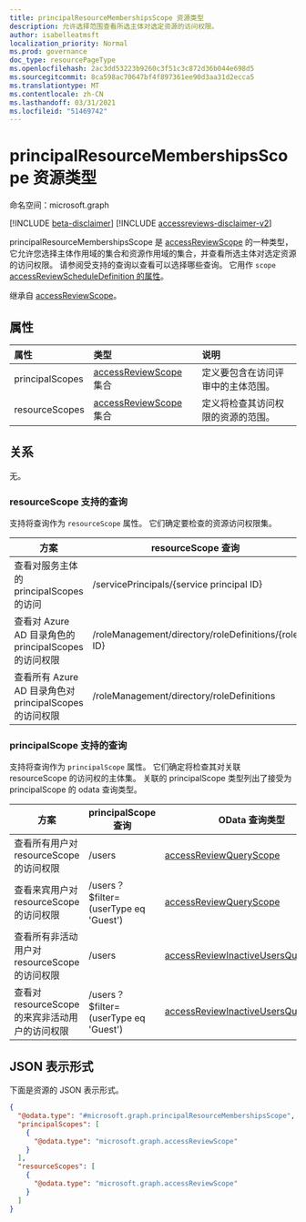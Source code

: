 ```yaml
---
title: principalResourceMembershipsScope 资源类型
description: 允许选择范围查看所选主体对选定资源的访问权限。
author: isabelleatmsft
localization_priority: Normal
ms.prod: governance
doc_type: resourcePageType
ms.openlocfilehash: 2ac3dd53223b9260c3f51c3c872d36b044e698d5
ms.sourcegitcommit: 8ca598ac70647bf4f897361ee90d3aa31d2ecca5
ms.translationtype: MT
ms.contentlocale: zh-CN
ms.lasthandoff: 03/31/2021
ms.locfileid: "51469742"
---
```

# <a name="principalresourcemembershipsscope-resource-type"></a>principalResourceMembershipsScope 资源类型

命名空间：microsoft.graph

[!INCLUDE [beta-disclaimer](../../includes/beta-disclaimer.md)]
[!INCLUDE [accessreviews-disclaimer-v2](../../includes/accessreviews-disclaimer-v2.md)]

principalResourceMembershipsScope 是 [accessReviewScope](accessreviewscope.md) 的一种类型，它允许您选择主体作用域的集合和资源作用域的集合，并查看所选主体对选定资源的访问权限。 请参阅受支持的查询以查看可以选择哪些查询。 它用作 `scope` [accessReviewScheduleDefinition 的属性](accessreviewscheduledefinition.md)。

继承自 [accessReviewScope](../resources/accessreviewscope.md)。

## <a name="properties"></a>属性
|属性|类型|说明|
|:---|:---|:---|
|principalScopes|[accessReviewScope](../resources/accessreviewscope.md) 集合|定义要包含在访问评审中的主体范围。|
|resourceScopes|[accessReviewScope](../resources/accessreviewscope.md) 集合|定义将检查其访问权限的资源的范围。|

## <a name="relationships"></a>关系
无。

### <a name="supported-queries-for-resourcescope"></a>resourceScope 支持的查询
支持将查询作为 `resourceScope` 属性。 它们确定要检查的资源访问权限集。 

|方案| resourceScope 查询 | 
|--|--|
| 查看对服务主体的 principalScopes 的访问 | /servicePrincipals/{service principal ID} |
| 查看对 Azure AD 目录角色的 principalScopes 的访问权限 | /roleManagement/directory/roleDefinitions/{role ID} |
| 查看所有 Azure AD 目录角色对 principalScopes 的访问权限 | /roleManagement/directory/roleDefinitions |

### <a name="supported-queries-for-principalscope"></a>principalScope 支持的查询
支持将查询作为 `principalScope` 属性。 它们确定将检查其对关联 resourceScope 的访问权的主体集。 关联的 principalScope 类型列出了接受为 principalScope 的 odata 查询类型。

|方案| principalScope 查询 | OData 查询类型 | 其他注释 |
|--|--|-- | --|
| 查看所有用户对 resourceScope 的访问权限 | /users |[accessReviewQueryScope](accessreviewqueryscope.md)||
| 查看来宾用户对 resourceScope 的访问权限 | /users？$filter= (userType eq 'Guest')  |[accessReviewQueryScope](accessreviewqueryscope.md)||
| 查看所有非活动用户对 resourceScope 的访问权限 | /users |[accessReviewInactiveUsersQueryScope](accessreviewinactiveusersqueryscope.md)| 必须包含 `instanceDuration` 属性|
| 查看对 resourceScope 的来宾非活动用户的访问权限 | /users？$filter= (userType eq 'Guest')  |[accessReviewInactiveUsersQueryScope](accessreviewinactiveusersqueryscope.md)| 必须包含 `instanceDuration` 属性|




## <a name="json-representation"></a>JSON 表示形式
下面是资源的 JSON 表示形式。
<!-- {
  "blockType": "resource",
  "@odata.type": "microsoft.graph.principalResourceMembershipsScope"
}
-->
``` json
{
  "@odata.type": "#microsoft.graph.principalResourceMembershipsScope",
  "principalScopes": [
    {
      "@odata.type": "microsoft.graph.accessReviewScope"
    }
  ],
  "resourceScopes": [
    {
      "@odata.type": "microsoft.graph.accessReviewScope"
    }
  ]
}
```
